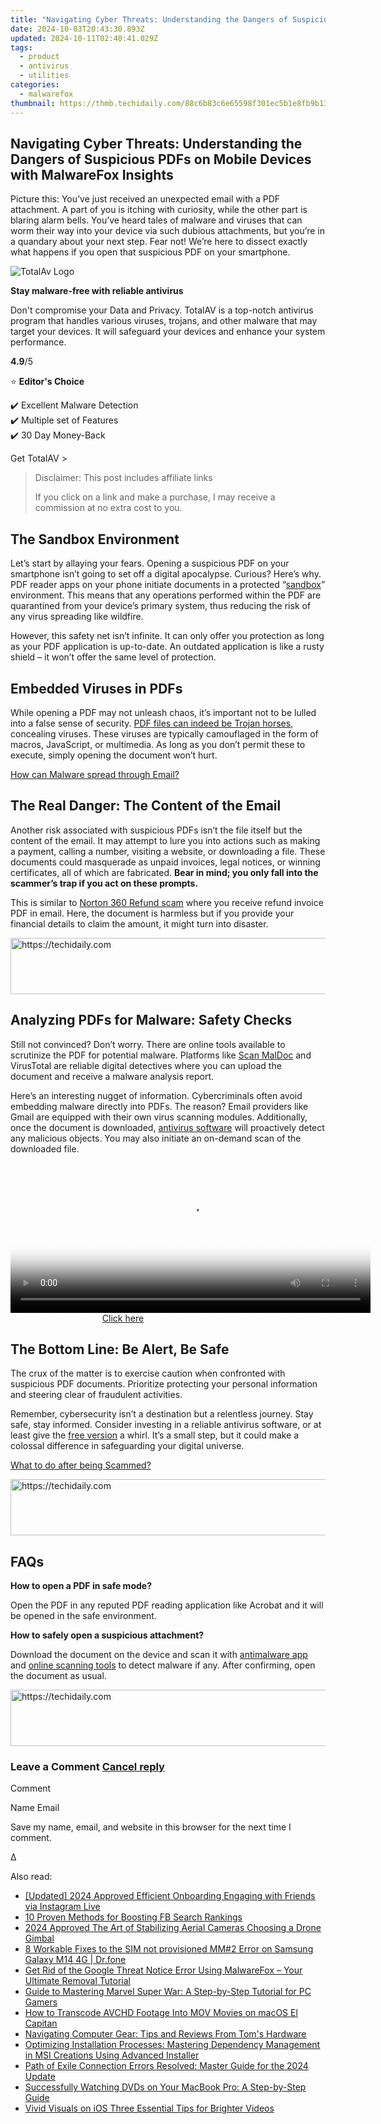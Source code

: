 ```yaml
---
title: "Navigating Cyber Threats: Understanding the Dangers of Suspicious PDFs on Mobile Devices with MalwareFox Insights"
date: 2024-10-03T20:43:30.893Z
updated: 2024-10-11T02:40:41.029Z
tags:
  - product
  - antivirus
  - utilities
categories:
  - malwarefox
thumbnail: https://thmb.techidaily.com/88c6b83c6e65598f301ec5b1e8fb9b13fd16a0c81d9ff03972a4b84d06ac7c03.jpg
---
```


## Navigating Cyber Threats: Understanding the Dangers of Suspicious PDFs on Mobile Devices with MalwareFox Insights

Picture this: You’ve just received an unexpected email with a PDF attachment. A part of you is itching with curiosity, while the other part is blaring alarm bells. You’ve heard tales of malware and viruses that can worm their way into your device via such dubious attachments, but you’re in a quandary about your next step. Fear not! We’re here to dissect exactly what happens if you open that suspicious PDF on your smartphone.

![TotalAv Logo](https://www.malwarefox.com/wp-content/uploads/2024/02/totalav-svg.webp "totalav-svg")

**Stay malware-free with reliable antivirus**

Don't compromise your Data and Privacy. TotalAV is a top-notch antivirus program that handles various viruses, trojans, and other malware that may target your devices. It will safeguard your devices and enhance your system performance.

**4.9**/5

⭐ **Editor's Choice**

✔️ Excellent Malware Detection  
✔️ Multiple set of Features  
✔️ 30 Day Money-Back

[](https://tools.techidaily.com/malwarefox/products/) Get TotalAV > 

>  Disclaimer: This post includes affiliate links
>
>  If you click on a link and make a purchase, I may receive a commission at no extra cost to you.
>

## The Sandbox Environment

Let’s start by allaying your fears. Opening a suspicious PDF on your smartphone isn’t going to set off a digital apocalypse. Curious? Here’s why. PDF reader apps on your phone initiate documents in a protected “[sandbox](https://www.youtube.com/watch?v=de7TkgwxzW8)” environment. This means that any operations performed within the PDF are quarantined from your device’s primary system, thus reducing the risk of any virus spreading like wildfire.

However, this safety net isn’t infinite. It can only offer you protection as long as your PDF application is up-to-date. An outdated application is like a rusty shield – it won’t offer the same level of protection.

## Embedded Viruses in PDFs

While opening a PDF may not unleash chaos, it’s important not to be lulled into a false sense of security. [PDF files can indeed be Trojan horses](https://tools.techidaily.com/malwarefox/products/), concealing viruses. These viruses are typically camouflaged in the form of macros, JavaScript, or multimedia. As long as you don’t permit these to execute, simply opening the document won’t hurt.

[How can Malware spread through Email?](https://tools.techidaily.com/malwarefox/products/)

## The Real Danger: The Content of the Email

Another risk associated with suspicious PDFs isn’t the file itself but the content of the email. It may attempt to lure you into actions such as making a payment, calling a number, visiting a website, or downloading a file. These documents could masquerade as unpaid invoices, legal notices, or winning certificates, all of which are fabricated. **Bear in mind; you only fall into the scammer’s trap if you act on these prompts.**

This is similar to [Norton 360 Refund scam](https://tools.techidaily.com/malwarefox/products/) where you receive refund invoice PDF in email. Here, the document is harmless but if you provide your financial details to claim the amount, it might turn into disaster.

<!-- affiliate ads begin -->
<a href="https://ephamedtechinc.pxf.io/c/5597632/2137213/26400" target="_top" id="2137213">
  <img src="//a.impactradius-go.com/display-ad/26400-2137213" border="0" alt="https://techidaily.com" width="728" height="90"/>
</a>
<img height="0" width="0" src="https://ephamedtechinc.pxf.io/i/5597632/2137213/26400" style="position:absolute;visibility:hidden;" border="0" />
<!-- affiliate ads end -->

## Analyzing PDFs for Malware: Safety Checks

Still not convinced? Don’t worry. There are online tools available to scrutinize the PDF for potential malware. Platforms like [Scan MalDoc](https://scan.tylabs.com) and VirusTotal are reliable digital detectives where you can upload the document and receive a malware analysis report.

Here’s an interesting nugget of information. Cybercriminals often avoid embedding malware directly into PDFs. The reason? Email providers like Gmail are equipped with their own virus scanning modules. Additionally, once the document is downloaded, [antivirus software](https://tools.techidaily.com/malwarefox/products/) will proactively detect any malicious objects. You may also initiate an on-demand scan of the downloaded file.

<!-- affiliate ads begin -->
<span id="1993650">
					<video width="576" height="240" style="cursor:pointer"
           poster="//a.impactradius-go.com/display-clicktoplayimage/1993650.png"
           onclick="if(!this.playClicked){this.play();this.setAttribute('controls',true);this.playClicked=true;}">
	   <source src="//a.impactradius-go.com/display-ad/22993-1993650">
	   <img src="//a.impactradius-go.com/display-clicktoplayimage/1993650.png" style="border: none; height: 100%; width: 100%; object-fit: contain">
	</video>
	<div style="width:360px;text-align:center"><a href="javascript:window.open(decodeURIComponent('https%3A%2F%2Fhomestyler.sjv.io%2Fc%2F5597632%2F1993650%2F22993'), '_blank');void(0);">Click here</a></div>
</span>
<img height="0" width="0" src="https://imp.pxf.io/i/5597632/1993650/22993" style="position:absolute;visibility:hidden;" border="0" />
<!-- affiliate ads end -->

## The Bottom Line: Be Alert, Be Safe

The crux of the matter is to exercise caution when confronted with suspicious PDF documents. Prioritize protecting your personal information and steering clear of fraudulent activities.

Remember, cybersecurity isn’t a destination but a relentless journey. Stay safe, stay informed. Consider investing in a reliable antivirus software, or at least give the [free version](https://tools.techidaily.com/malwarefox/products/) a whirl. It’s a small step, but it could make a colossal difference in safeguarding your digital universe.

[What to do after being Scammed?](https://tools.techidaily.com/malwarefox/products/)

<!-- affiliate ads begin -->
<a href="https://appsumo.8odi.net/c/5597632/2151889/7443" target="_top" id="2151889">
  <img src="//a.impactradius-go.com/display-ad/7443-2151889" border="0" alt="https://techidaily.com" width="728" height="90"/>
</a>
<img height="0" width="0" src="https://appsumo.8odi.net/i/5597632/2151889/7443" style="position:absolute;visibility:hidden;" border="0" />
<!-- affiliate ads end -->

## FAQs

**How to open a PDF in safe mode?** 

Open the PDF in any reputed PDF reading application like Acrobat and it will be opened in the safe environment.

**How to safely open a suspicious attachment?** 

Download the document on the device and scan it with [antimalware app](https://tools.techidaily.com/malwarefox/products/) and [online scanning tools](https://tools.techidaily.com/malwarefox/products/) to detect malware if any. After confirming, open the document as usual.

<!-- affiliate ads begin -->
<a href="https://aligracehair.sjv.io/c/5597632/1880960/19272" target="_top" id="1880960">
  <img src="//a.impactradius-go.com/display-ad/19272-1880960" border="0" alt="https://techidaily.com" width="728" height="90"/>
</a>
<img height="0" width="0" src="https://aligracehair.sjv.io/i/5597632/1880960/19272" style="position:absolute;visibility:hidden;" border="0" />
<!-- affiliate ads end -->

### Leave a Comment [Cancel reply](https://tools.techidaily.com/malwarefox/products/)

Comment

Name Email 

Save my name, email, and website in this browser for the next time I comment.

Δ

<ins class="adsbygoogle"
     style="display:block"
     data-ad-format="autorelaxed"
     data-ad-client="ca-pub-7571918770474297"
     data-ad-slot="1223367746"></ins>

<ins class="adsbygoogle"
     style="display:block"
     data-ad-client="ca-pub-7571918770474297"
     data-ad-slot="8358498916"
     data-ad-format="auto"
     data-full-width-responsive="true"></ins>

<span class="atpl-alsoreadstyle">Also read:</span>
<div><ul>
<li><a href="https://instagram-video-recordings.techidaily.com/updated-2024-approved-efficient-onboarding-engaging-with-friends-via-instagram-live/"><u>[Updated] 2024 Approved Efficient Onboarding Engaging with Friends via Instagram Live</u></a></li>
<li><a href="https://facebook-videos.techidaily.com/10-proven-methods-for-boosting-fb-search-rankings/"><u>10 Proven Methods for Boosting FB Search Rankings</u></a></li>
<li><a href="https://article-files.techidaily.com/2024-approved-the-art-of-stabilizing-aerial-cameras-choosing-a-drone-gimbal/"><u>2024 Approved The Art of Stabilizing Aerial Cameras Choosing a Drone Gimbal</u></a></li>
<li><a href="https://howto.techidaily.com/8-workable-fixes-to-the-sim-not-provisioned-mm2-error-on-samsung-galaxy-m14-4g-drfone-by-drfone-fix-android-problems-fix-android-problems/"><u>8 Workable Fixes to the SIM not provisioned MM#2 Error on Samsung Galaxy M14 4G | Dr.fone</u></a></li>
<li><a href="https://win-exclusive.techidaily.com/get-rid-of-the-google-threat-notice-error-using-malwarefox-your-ultimate-removal-tutorial/"><u>Get Rid of the Google Threat Notice Error Using MalwareFox – Your Ultimate Removal Tutorial</u></a></li>
<li><a href="https://win-exclusive.techidaily.com/guide-to-mastering-marvel-super-war-a-step-by-step-tutorial-for-pc-gamers/"><u>Guide to Mastering Marvel Super War: A Step-by-Step Tutorial for PC Gamers</u></a></li>
<li><a href="https://win-exclusive.techidaily.com/how-to-transcode-avchd-footage-into-mov-movies-on-macos-el-capitan/"><u>How to Transcode AVCHD Footage Into MOV Movies on macOS El Capitan</u></a></li>
<li><a href="https://hardware-tips.techidaily.com/navigating-computer-gear-tips-and-reviews-from-toms-hardware/"><u>Navigating Computer Gear: Tips and Reviews From Tom's Hardware</u></a></li>
<li><a href="https://win-exclusive.techidaily.com/optimizing-installation-processes-mastering-dependency-management-in-msi-creations-using-advanced-installer/"><u>Optimizing Installation Processes: Mastering Dependency Management in MSI Creations Using Advanced Installer</u></a></li>
<li><a href="https://win-solutions.techidaily.com/path-of-exile-connection-errors-resolved-master-guide-for-the-2024-update/"><u>Path of Exile Connection Errors Resolved: Master Guide for the 2024 Update</u></a></li>
<li><a href="https://win-trending.techidaily.com/successfully-watching-dvds-on-your-macbook-pro-a-step-by-step-guide/"><u>Successfully Watching DVDs on Your MacBook Pro: A Step-by-Step Guide</u></a></li>
<li><a href="https://extra-resources.techidaily.com/vivid-visuals-on-ios-three-essential-tips-for-brighter-videos/"><u>Vivid Visuals on iOS Three Essential Tips for Brighter Videos</u></a></li>
</ul></div>

